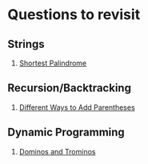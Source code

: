 # Questions to revisit
## Strings
1. [Shortest Palindrome](https://leetcode.com/problems/shortest-palindrome/description/?envType=daily-question&envId=2024-09-20)
## Recursion/Backtracking
1. [Different Ways to Add Parentheses](https://leetcode.com/problems/different-ways-to-add-parentheses/description/?envType=daily-question&envId=2024-09-19)
## Dynamic Programming
1. [Dominos and Trominos](https://leetcode.com/problems/domino-and-tromino-tiling/?envType=study-plan-v2&envId=leetcode-75)
